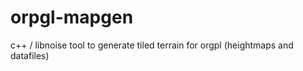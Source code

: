 orpgl-mapgen
============

c++ / libnoise tool to generate tiled terrain for orgpl (heightmaps and datafiles)
